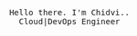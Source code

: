 <p align="center">
  <br>
  <br>
  <br>
  <samp>Hello there. I'm Chidvi.</a>.<br> Cloud|DevOps Engineer <br><br></samp>
  <br>
  <br>
  <br>
  <br>
</p>
